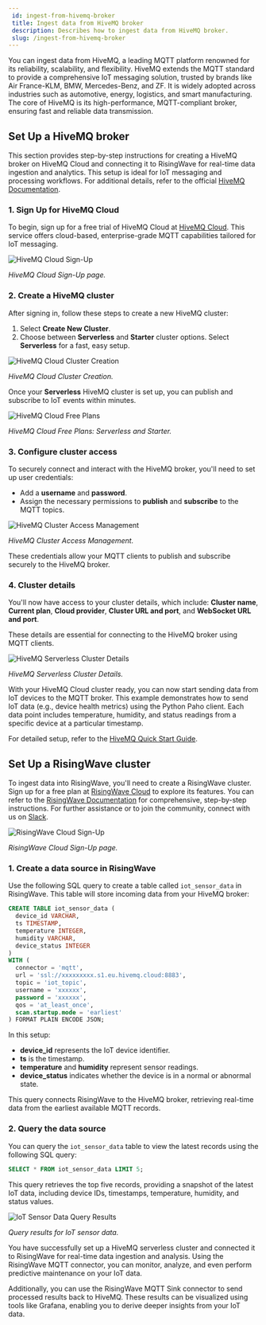 ```yaml
---
 id: ingest-from-hivemq-broker
 title: Ingest data from HiveMQ broker
 description: Describes how to ingest data from HiveMQ broker.
 slug: /ingest-from-hivemq-broker
---
```

<head>
  <link rel="canonical" href="https://docs.risingwave.com/docs/current/ingest-from-hivemq-broker/" />
</head>

You can ingest data from HiveMQ, a leading MQTT platform renowned for its reliability, scalability, and flexibility. HiveMQ extends the MQTT standard to provide a comprehensive IoT messaging solution, trusted by brands like Air France-KLM, BMW, Mercedes-Benz, and ZF. It is widely adopted across industries such as automotive, energy, logistics, and smart manufacturing. The core of HiveMQ is its high-performance, MQTT-compliant broker, ensuring fast and reliable data transmission.

## Set Up a HiveMQ broker

This section provides step-by-step instructions for creating a HiveMQ broker on HiveMQ Cloud and connecting it to RisingWave for real-time data ingestion and analytics. This setup is ideal for IoT messaging and processing workflows. For additional details, refer to the official [HiveMQ Documentation](https://docs.hivemq.com/hivemq/latest/user-guide/index.html#:~:text=HiveMQ%20is%20a%20world-class,%20enterprise-ready%20MQTT%20platform%20that%20provides%20fast,).

### 1. Sign Up for HiveMQ Cloud

To begin, sign up for a free trial of HiveMQ Cloud at [HiveMQ Cloud](http://console.hivemq.cloud/). This service offers cloud-based, enterprise-grade MQTT capabilities tailored for IoT messaging.

![HiveMQ Cloud Sign-Up](https://github.com/user-attachments/assets/7b10ee6f-419c-467a-991f-af5ba0b275e4)

*HiveMQ Cloud Sign-Up page.*

### 2. Create a HiveMQ cluster

After signing in, follow these steps to create a new HiveMQ cluster:

1. Select **Create New Cluster**.
2. Choose between **Serverless** and **Starter** cluster options. Select **Serverless** for a fast, easy setup.

![HiveMQ Cloud Cluster Creation](https://github.com/user-attachments/assets/3b18a776-d083-4ecc-bd09-c9d6d11cd07f)

*HiveMQ Cloud Cluster Creation.*

Once your **Serverless** HiveMQ cluster is set up, you can publish and subscribe to IoT events within minutes.

![HiveMQ Cloud Free Plans](https://github.com/user-attachments/assets/86e3ba76-c15b-4814-a839-2904562d2fb9)

*HiveMQ Cloud Free Plans: Serverless and Starter.*

### 3. Configure cluster access

To securely connect and interact with the HiveMQ broker, you'll need to set up user credentials:

- Add a **username** and **password**.
- Assign the necessary permissions to **publish** and **subscribe** to the MQTT topics.

![HiveMQ Cluster Access Management](https://github.com/user-attachments/assets/477e26ae-482e-4857-bdf0-64fc85ebb715)

*HiveMQ Cluster Access Management.*

These credentials allow your MQTT clients to publish and subscribe securely to the HiveMQ broker.

### 4. Cluster details

You'll now have access to your cluster details, which include: **Cluster name**, **Current plan**, **Cloud provider**, **Cluster URL and port**, and **WebSocket URL and port**.

These details are essential for connecting to the HiveMQ broker using MQTT clients.

![HiveMQ Serverless Cluster Details](https://github.com/user-attachments/assets/01a87178-b00b-4aeb-8924-0ae9f1586442)

*HiveMQ Serverless Cluster Details.*

With your HiveMQ Cloud cluster ready, you can now start sending data from IoT devices to the MQTT broker. This example demonstrates how to send IoT data (e.g., device health metrics) using the Python Paho client. Each data point includes temperature, humidity, and status readings from a specific device at a particular timestamp.

For detailed setup, refer to the [HiveMQ Quick Start Guide](https://docs.hivemq.com/hivemq-cloud/quick-start-guide.html).

## Set Up a RisingWave cluster

To ingest data into RisingWave, you'll need to create a RisingWave cluster. Sign up for a free plan at [RisingWave Cloud](https://cloud.risingwave.com/) to explore its features. You can refer to the [RisingWave Documentation](https://docs.risingwave.com/docs/current/intro/) for comprehensive, step-by-step instructions. For further assistance or to join the community, connect with us on [Slack](https://www.risingwave.com/slack).

![RisingWave Cloud Sign-Up](https://github.com/user-attachments/assets/6169861b-2659-43ef-909a-ec5b25b5152f)

*RisingWave Cloud Sign-Up page.*

### 1. Create a data source in RisingWave

Use the following SQL query to create a table called `iot_sensor_data` in RisingWave. This table will store incoming data from your HiveMQ broker:

```sql
CREATE TABLE iot_sensor_data (
  device_id VARCHAR,
  ts TIMESTAMP,
  temperature INTEGER,
  humidity VARCHAR,
  device_status INTEGER
)
WITH (
  connector = 'mqtt', 
  url = 'ssl://xxxxxxxxx.s1.eu.hivemq.cloud:8883',
  topic = 'iot_topic',
  username = 'xxxxxx',
  password = 'xxxxxx',
  qos = 'at_least_once',
  scan.startup.mode = 'earliest'
) FORMAT PLAIN ENCODE JSON;
```

In this setup:
- **device_id** represents the IoT device identifier.
- **ts** is the timestamp.
- **temperature** and **humidity** represent sensor readings.
- **device_status** indicates whether the device is in a normal or abnormal state.

This query connects RisingWave to the HiveMQ broker, retrieving real-time data from the earliest available MQTT records.

### 2. Query the data source

You can query the `iot_sensor_data` table to view the latest records using the following SQL query:

```sql
SELECT * FROM iot_sensor_data LIMIT 5;
```

This query retrieves the top five records, providing a snapshot of the latest IoT data, including device IDs, timestamps, temperature, humidity, and status values.

![IoT Sensor Data Query Results](https://github.com/user-attachments/assets/f91188c0-8516-480a-8d40-7baf1b9dc8b4)

*Query results for IoT sensor data.*

You have successfully set up a HiveMQ serverless cluster and connected it to RisingWave for real-time data ingestion and analysis. Using the RisingWave MQTT connector, you can monitor, analyze, and even perform predictive maintenance on your IoT data.

Additionally, you can use the RisingWave MQTT Sink connector to send processed results back to HiveMQ. These results can be visualized using tools like Grafana, enabling you to derive deeper insights from your IoT data.

